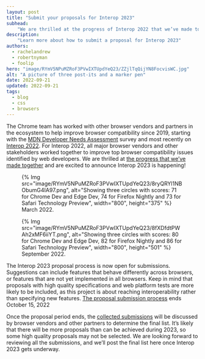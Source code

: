 ```yaml
---
layout: post
title: "Submit your proposals for Interop 2023"
subhead:
    "We are thrilled at the progress of Interop 2022 that we’ve made together and are excited to announce  Interop 2023 is happening!"
description:
    "Learn more about how to submit a proposal for Interop 2023"
authors:
  - rachelandrew
  - robertnyman
  - foolip
hero: "image/RYmV5NPuMZRoF3PVwIXTUpdYeQ23/ZZjlTqQijYN8FocvisWC.jpg"
alt: "A picture of three post-its and a marker pen"
date: 2022-09-21
updated: 2022-09-21
tags:
  - blog
  - css
  - browsers
---
```


The Chrome team has worked with other browser vendors and partners in the ecosystem to help improve browser compatibility since 2019, starting with the [MDN Developer Needs Assessment](https://insights.developer.mozilla.org/reports/mdn-web-developer-needs-assessment-2019.html) survey and most recently on [Interop 2022](https://web.dev/interop-2022/). For Interop 2022, all major browser vendors and other stakeholders worked together to improve top browser compatibility issues identified by web developers. We are thrilled at [the progress that we’ve made together](https://wpt.fyi/interop-2022) and are excited to announce Interop 2023 is happening!

<figure>
  {% Img src="image/RYmV5NPuMZRoF3PVwIXTUpdYeQ23/8ryQRYl1NBObumG4IA97.png", alt="Showing three circles with scores: 71 for Chrome Dev and Edge Dev, 74 for Firefox Nightly and 73 for Safari Technology Preview", width="800", height="375" %}
  <figcaption>March 2022.</figcaption>
</figure>




<figure>
  {% Img src="image/RYmV5NPuMZRoF3PVwIXTUpdYeQ23/8fXDfdtPWAh2xMF6iiYT.png", alt="Showing three circles with scores: 80 for Chrome Dev and Edge Dev, 82 for Firefox Nightly and 86 for Safari Technology Preview", width="800", height="501" %}
  <figcaption>September 2022.</figcaption>
</figure>

The Interop 2023 proposal process is now open for submissions. Suggestions can include features that behave differently across browsers, or features that are not yet implemented in all browsers. Keep in mind that proposals with high quality specifications and web platform tests are more likely to be included, as this project is about reaching interoperability rather than specifying new features. [The proposal submission process](https://github.com/web-platform-tests/interop/issues/new?template=focus-area-proposal.yml) ends October 15, 2022

Once the proposal period ends, the [collected submissions](https://github.com/web-platform-tests/interop/issues?q=is%3Aissue+is%3Aopen+label%3Afocus-area-proposal) will be discussed by browser vendors and other partners to determine the final list.  It’s likely that there will be more proposals than can be achieved during 2023, so some high quality proposals may not be selected. We are looking forward to reviewing all the submissions, and we’ll post the final list here once Interop 2023 gets underway.

